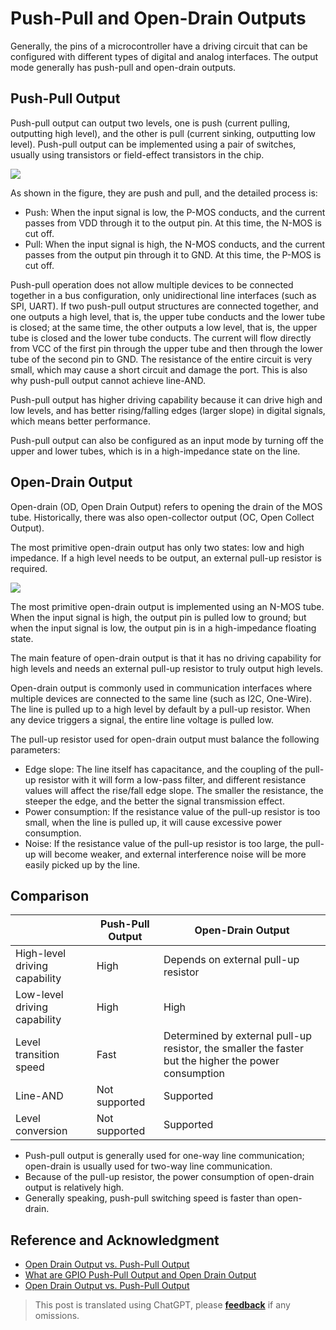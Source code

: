 # Push-Pull and Open-Drain Outputs

Generally, the pins of a microcontroller have a driving circuit that can be configured with different types of digital and analog interfaces. The output mode generally has push-pull and open-drain outputs.

## Push-Pull Output

Push-pull output can output two levels, one is push (current pulling, outputting high level), and the other is pull (current sinking, outputting low level). Push-pull output can be implemented using a pair of switches, usually using transistors or field-effect transistors in the chip.

![](https://wiki-media-1253965369.cos.ap-guangzhou.myqcloud.com/img/20211227095254.png)

As shown in the figure, they are push and pull, and the detailed process is:

- Push: When the input signal is low, the P-MOS conducts, and the current passes from VDD through it to the output pin. At this time, the N-MOS is cut off.
- Pull: When the input signal is high, the N-MOS conducts, and the current passes from the output pin through it to GND. At this time, the P-MOS is cut off.

Push-pull operation does not allow multiple devices to be connected together in a bus configuration, only unidirectional line interfaces (such as SPI, UART). If two push-pull output structures are connected together, and one outputs a high level, that is, the upper tube conducts and the lower tube is closed; at the same time, the other outputs a low level, that is, the upper tube is closed and the lower tube conducts. The current will flow directly from VCC of the first pin through the upper tube and then through the lower tube of the second pin to GND. The resistance of the entire circuit is very small, which may cause a short circuit and damage the port. This is also why push-pull output cannot achieve line-AND.

Push-pull output has higher driving capability because it can drive high and low levels, and has better rising/falling edges (larger slope) in digital signals, which means better performance.

Push-pull output can also be configured as an input mode by turning off the upper and lower tubes, which is in a high-impedance state on the line.

## Open-Drain Output

Open-drain (OD, Open Drain Output) refers to opening the drain of the MOS tube. Historically, there was also open-collector output (OC, Open Collect Output).

The most primitive open-drain output has only two states: low and high impedance. If a high level needs to be output, an external pull-up resistor is required.

![](https://wiki-media-1253965369.cos.ap-guangzhou.myqcloud.com/img/20211228172532.png)

The most primitive open-drain output is implemented using an N-MOS tube. When the input signal is high, the output pin is pulled low to ground; but when the input signal is low, the output pin is in a high-impedance floating state.

The main feature of open-drain output is that it has no driving capability for high levels and needs an external pull-up resistor to truly output high levels.

Open-drain output is commonly used in communication interfaces where multiple devices are connected to the same line (such as I2C, One-Wire). The line is pulled up to a high level by default by a pull-up resistor. When any device triggers a signal, the entire line voltage is pulled low.

The pull-up resistor used for open-drain output must balance the following parameters:

- Edge slope: The line itself has capacitance, and the coupling of the pull-up resistor with it will form a low-pass filter, and different resistance values will affect the rise/fall edge slope. The smaller the resistance, the steeper the edge, and the better the signal transmission effect.
- Power consumption: If the resistance value of the pull-up resistor is too small, when the line is pulled up, it will cause excessive power consumption.
- Noise: If the resistance value of the pull-up resistor is too large, the pull-up will become weaker, and external interference noise will be more easily picked up by the line.

## Comparison

|                               | Push-Pull Output | Open-Drain Output                                                                                    |
| ----------------------------- | ---------------- | ---------------------------------------------------------------------------------------------------- |
| High-level driving capability | High             | Depends on external pull-up resistor                                                                 |
| Low-level driving capability  | High             | High                                                                                                 |
| Level transition speed        | Fast             | Determined by external pull-up resistor, the smaller the faster but the higher the power consumption |
| Line-AND                      | Not supported    | Supported                                                                                            |
| Level conversion              | Not supported    | Supported                                                                                            |

- Push-pull output is generally used for one-way line communication; open-drain is usually used for two-way line communication.
- Because of the pull-up resistor, the power consumption of open-drain output is relatively high.
- Generally speaking, push-pull switching speed is faster than open-drain.

## Reference and Acknowledgment

- [Open Drain Output vs. Push-Pull Output](https://open4tech.com/open-drain-output-vs-push-pull-output/)
- [What are GPIO Push-Pull Output and Open Drain Output](https://mp.weixin.qq.com/s/bNfSBfYKt_IKnFPvrCYD9Q)
- [Open Drain Output vs. Push-Pull Output](https://zhuanlan.zhihu.com/p/41942876)

> This post is translated using ChatGPT, please [**feedback**](https://github.com/linyuxuanlin/Wiki_MkDocs/issues/new) if any omissions.
